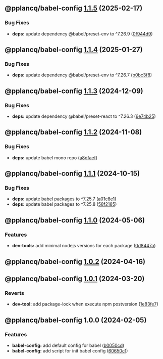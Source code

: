 ## @pplancq/babel-config [1.1.5](https://github.com/pplancq/dev-tools/compare/@pplancq/babel-config@1.1.4...@pplancq/babel-config@1.1.5) (2025-02-17)

### Bug Fixes

* **deps:** update dependency @babel/preset-env to ^7.26.9 ([0f944d9](https://github.com/pplancq/dev-tools/commit/0f944d9a1346ed54bc4eed4564aa6d0886dd6f3d))

## @pplancq/babel-config [1.1.4](https://github.com/pplancq/dev-tools/compare/@pplancq/babel-config@1.1.3...@pplancq/babel-config@1.1.4) (2025-01-27)

### Bug Fixes

* **deps:** update dependency @babel/preset-env to ^7.26.7 ([b0bc3f8](https://github.com/pplancq/dev-tools/commit/b0bc3f825597c2397ae89aa339024888f87ddb32))

## @pplancq/babel-config [1.1.3](https://github.com/pplancq/dev-tools/compare/@pplancq/babel-config@1.1.2...@pplancq/babel-config@1.1.3) (2024-12-09)

### Bug Fixes

* **deps:** update dependency @babel/preset-react to ^7.26.3 ([6e74b25](https://github.com/pplancq/dev-tools/commit/6e74b25b985254ff88b54067309c86da12e54aba))

## @pplancq/babel-config [1.1.2](https://github.com/pplancq/dev-tools/compare/@pplancq/babel-config@1.1.1...@pplancq/babel-config@1.1.2) (2024-11-08)

### Bug Fixes

* **deps:** update babel mono repo ([a8dfaef](https://github.com/pplancq/dev-tools/commit/a8dfaef4314951caaa9f2fc70197e54b3497d6cd))

## @pplancq/babel-config [1.1.1](https://github.com/pplancq/dev-tools/compare/@pplancq/babel-config@1.1.0...@pplancq/babel-config@1.1.1) (2024-10-15)

### Bug Fixes

* **deps:** update babel packages to ^7.25.7 ([a01c8e1](https://github.com/pplancq/dev-tools/commit/a01c8e1a283c3fe6d333e753591b0c633009a3ef))
* **deps:** update babel packages to ^7.25.8 ([58f2185](https://github.com/pplancq/dev-tools/commit/58f2185eaf0babed2b42a50c14de333d96f3c685))

## @pplancq/babel-config [1.1.0](https://github.com/pplancq/dev-tools/compare/@pplancq/babel-config@1.0.2...@pplancq/babel-config@1.1.0) (2024-05-06)


### Features

* **dev-tools:** add minimal nodejs versions for each package ([0d8447a](https://github.com/pplancq/dev-tools/commit/0d8447a6f4e26ff9cb28baac8434020156d5dac0))

## @pplancq/babel-config [1.0.2](https://github.com/pplancq/dev-tools/compare/@pplancq/babel-config@1.0.1...@pplancq/babel-config@1.0.2) (2024-04-16)

## @pplancq/babel-config [1.0.1](https://github.com/pplancq/dev-tools/compare/@pplancq/babel-config@1.0.0...@pplancq/babel-config@1.0.1) (2024-03-20)


### Reverts

* **dev-tool:** add package-lock when execute npm postversion ([1e83fe7](https://github.com/pplancq/dev-tools/commit/1e83fe7ee8d2529ce3b85e1abb56968171ee01ff))

## @pplancq/babel-config 1.0.0 (2024-02-05)


### Features

* **babel-config:** add default config for babel ([b0050cd](https://github.com/pplancq/dev-tools/commit/b0050cd09d216725a75804dbd41fb5fe4d2b5986))
* **babel-config:** add script for init babel config ([60650c1](https://github.com/pplancq/dev-tools/commit/60650c11bebb881999e921b18b7d6cbeb0f9565b))

